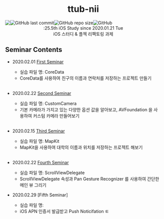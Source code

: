 <h1 align="center">ttub-nii</h1>

<div style="display:flex;" align="center">
  
  <img src="https://img.shields.io/badge/study-iOS-ff69b4" />
  <img alt="GitHub last commit" src="https://img.shields.io/github/last-commit/iOS-SOPT-iNNovation/ttub-nii?logo=2020.01.21">
  <img alt="GitHub repo size" src="https://img.shields.io/github/repo-size/iOS-SOPT-iNNovation/Study-ttub">
  <img alt="GitHub" src="https://img.shields.io/github/license/iOS-SOPT-iNNovation/ttub-nii">
   
</div>

<div align="center">
  :25.5th iOS Study since 2020.01.21 Tue
</div>

<div align="center">
  iOS 스터디 & 플젝 리팩토링 과제 
</div>

## Seminar Contents

- 2020.02.01 [First Seminar](https://github.com/iOS-SOPT-iNNovation/Study-ttub/blob/master/README/FirstSeminar.md)
  - 실습 파일 명: CoreData
  - CoreData를 사용하여 친구의 이름과 연락처를 저장하는 프로젝트 만들기  
  
  <br/>
  
- 2020.02.22 [Second Seminar](https://github.com/iOS-SOPT-iNNovation/Study-ttub/blob/master/README/SecondSeminar.md)
  - 실습 파일 명: CustomCamera
  - 기본 카메라가 가지고 있는 다양한 옵션 값을 알아보고, AVFoundation 을 사용하여 커스텀 카메라 만들어보기  
  
  <br/>
  
- 2020.02.15 [Third Seminar](https://github.com/iOS-SOPT-iNNovation/Study-ttub/blob/master/README/ThirdSeminar.md)
  - 실습 파일 명: MapKit
  - MapKit을 사용하여 대학의 이름과 위치를 저장하는 프로젝트 해보기 
  
  <br/>
  
- 2020.02.22 [Fourth Seminar](https://github.com/iOS-SOPT-iNNovation/Study-ttub/blob/master/README/FourthSeminar.md)
  - 실습 파일 명: ScrollViewDelegate
  - ScrollViewDelegate 속성과 Pan Gesture Recognizer 를 사용하여 간단한 메인 뷰 그리기 
  
- 2020.02.29 [Fifth Seminar]
  - 실습 파일 명: 
  - iOS APN 인증서 발급받고 Push Noticifation ㅌ
